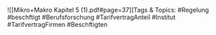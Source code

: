 
![[Mikro+Makro Kapitel 5 (1).pdf#page=37]]Tags & Topics:
   #Regelung
   #beschftigt
   #Berufsforschung
   #TarifvertragAnteil
   #Institut
   #TarifvertragFirmen
   #Beschftigten